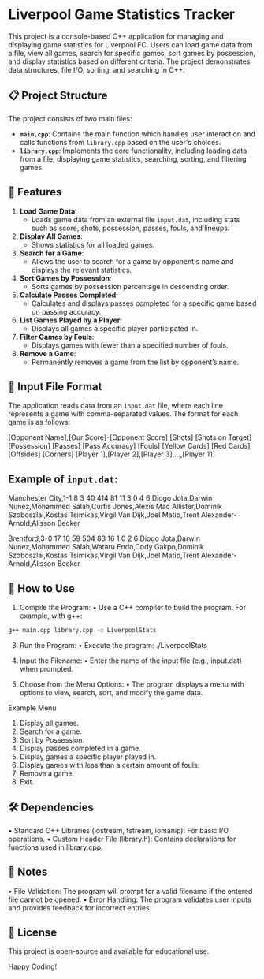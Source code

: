

# Liverpool Game Statistics Tracker

This project is a console-based C++ application for managing and displaying game statistics for Liverpool FC. Users can load game data from a file, view all games, search for specific games, sort games by possession, and display statistics based on different criteria. The project demonstrates data structures, file I/O, sorting, and searching in C++.

## 📋 Project Structure

The project consists of two main files:

- **`main.cpp`**: Contains the main function which handles user interaction and calls functions from `library.cpp` based on the user's choices.
- **`library.cpp`**: Implements the core functionality, including loading data from a file, displaying game statistics, searching, sorting, and filtering games.

## 🚀 Features

1. **Load Game Data**: 
   - Loads game data from an external file `input.dat`, including stats such as score, shots, possession, passes, fouls, and lineups.
2. **Display All Games**: 
   - Shows statistics for all loaded games.
3. **Search for a Game**: 
   - Allows the user to search for a game by opponent's name and displays the relevant statistics.
4. **Sort Games by Possession**: 
   - Sorts games by possession percentage in descending order.
5. **Calculate Passes Completed**: 
   - Calculates and displays passes completed for a specific game based on passing accuracy.
6. **List Games Played by a Player**: 
   - Displays all games a specific player participated in.
7. **Filter Games by Fouls**: 
   - Displays games with fewer than a specified number of fouls.
8. **Remove a Game**: 
   - Permanently removes a game from the list by opponent’s name.

## 📝 Input File Format

The application reads data from an `input.dat` file, where each line represents a game with comma-separated values. The format for each game is as follows:

[Opponent Name],[Our Score]-[Opponent Score] [Shots] [Shots on Target] [Possession] [Passes] [Pass Accuracy] [Fouls] [Yellow Cards] [Red Cards] [Offsides] [Corners]
[Player 1],[Player 2],[Player 3],…,[Player 11]

## Example of `input.dat`:
Manchester City,1-1 8 3 40 414 81 11 3 0 4 6
Diogo Jota,Darwin Nunez,Mohammed Salah,Curtis Jones,Alexis Mac Allister,Dominik Szoboszlai,Kostas Tsimikas,Virgil Van Dijk,Joel Matip,Trent Alexander-Arnold,Alisson Becker

Brentford,3-0 17 10 59 504 83 16 1 0 2 6
Diogo Jota,Darwin Nunez,Mohammed Salah,Wataru Endo,Cody Gakpo,Dominik Szoboszlai,Kostas Tsimikas,Virgil Van Dijk,Joel Matip,Trent Alexander-Arnold,Alisson Becker

## 🔧 How to Use

1.	Compile the Program:
	•	Use a C++ compiler to build the program. For example, with g++:
```bash
g++ main.cpp library.cpp -o LiverpoolStats
```

3.	Run the Program:
	•	Execute the program:
./LiverpoolStats

4.	Input the Filename:
	•	Enter the name of the input file (e.g., input.dat) when prompted.
5.	Choose from the Menu Options:
	•	The program displays a menu with options to view, search, sort, and modify the game data.

Example Menu
1. Display all games.
2. Search for a game.
3. Sort by Possession.
4. Display passes completed in a game.
5. Display games a specific player played in.
6. Display games with less than a certain amount of fouls.
7. Remove a game.
8. Exit.

## 🛠 Dependencies

•	Standard C++ Libraries (iostream, fstream, iomanip): For basic I/O operations.
•	Custom Header File (library.h): Contains declarations for functions used in library.cpp.


## 📌 Notes

•	File Validation: The program will prompt for a valid filename if the entered file cannot be opened.
•	Error Handling: The program validates user inputs and provides feedback for incorrect entries.

## 📄 License

This project is open-source and available for educational use.

Happy Coding!




